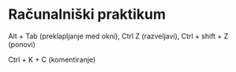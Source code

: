 # Računalniški praktikum
Alt + Tab (preklapljanje med okni), Ctrl Z (razveljavi), Ctrl + shift + Z (ponovi)


Ctrl + K + C (komentiranje)
